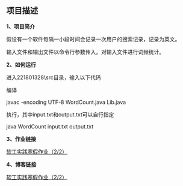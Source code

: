 ## 项目描述

**1、项目简介**

假设有一个软件每隔一小段时间会记录一次用户的搜索记录，记录为英文。

输入文件和输出文件以命令行参数传入。对输入文件进行词频统计。

**2、如何运行**

进入221801328\src目录，输入以下代码

编译

javac -encoding UTF-8 WordCount.java Lib.java

执行，其中input.txt和output.txt可以自行指定

java WordCount input.txt output.txt

**3、作业链接**

[软工实践寒假作业（2/2）](https://edu.cnblogs.com/campus/fzu/2021SpringSoftwareEngineeringPractice/homework/11740)

**4、博客链接**

[软工实践寒假作业（2/2）](https://www.cnblogs.com/pzyblog/p/14482207.html)

